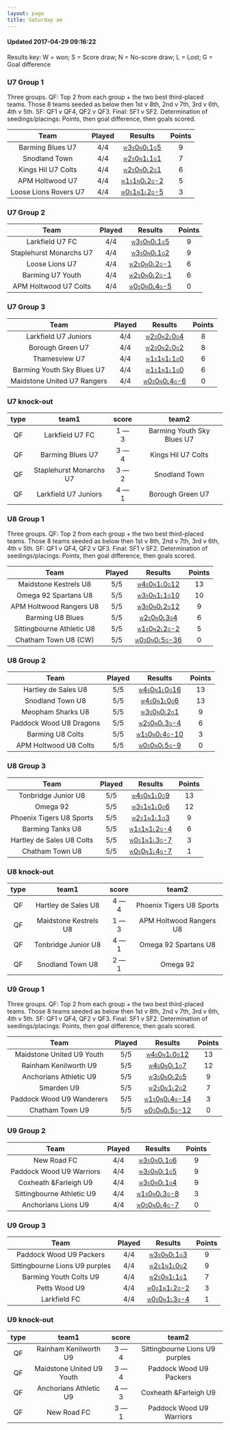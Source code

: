 ```yaml
---
layout: page
title: Saturday am
---
```


#### Updated 2017-04-29 09:16:22 

Results key: W = won; S = Score draw; N = No-score draw; L = Lost; G = Goal difference


### U7 Group 1
 Three groups. QF: Top 2 from each group + the two best third-placed teams. Those 8 teams seeded as below then 1st v 8th, 2nd v 7th, 3rd v 6th, 4th v 5th. SF: QF1 v QF4, QF2 v QF3. Final: SF1 v SF2. Determination of seedings/placings: Points, then goal difference, then goals scored.

|         Team          |  Played  |                                                                                   Results                                                                                   |  Points  |
|:---------------------:|:--------:|:---------------------------------------------------------------------------------------------------------------------------------------------------------------------------:|:--------:|
|   Barming Blues U7    |   4/4    |    <a href="teamres/Barming-Blues-U7.html"><font size="1">W</font>3<font size="1">S</font>0<font size="1">N</font>0<font size="1">L</font>1<font size="1">G</font>5</a>     |    9     |
|     Snodland Town     |   4/4    |      <a href="teamres/Snodland-Town.html"><font size="1">W</font>2<font size="1">S</font>0<font size="1">N</font>1<font size="1">L</font>1<font size="1">G</font>1</a>      |    7     |
|  Kings Hil U7 Colts   |   4/4    |   <a href="teamres/Kings-Hil-U7-Colts.html"><font size="1">W</font>2<font size="1">S</font>0<font size="1">N</font>0<font size="1">L</font>2<font size="1">G</font>1</a>    |    6     |
|    APM Holtwood U7    |   4/4    |    <a href="teamres/APM-Holtwood-U7.html"><font size="1">W</font>1<font size="1">S</font>1<font size="1">N</font>0<font size="1">L</font>2<font size="1">G</font>-2</a>     |    5     |
| Loose Lions Rovers U7 |   4/4    | <a href="teamres/Loose-Lions-Rovers-U7-.html"><font size="1">W</font>0<font size="1">S</font>1<font size="1">N</font>1<font size="1">L</font>2<font size="1">G</font>-5</a> |    3     |



### U7 Group 2

|          Team           |  Played  |                                                                                   Results                                                                                   |  Points  |
|:-----------------------:|:--------:|:---------------------------------------------------------------------------------------------------------------------------------------------------------------------------:|:--------:|
|     Larkfield U7 FC     |   4/4    |     <a href="teamres/Larkfield-U7-FC.html"><font size="1">W</font>3<font size="1">S</font>0<font size="1">N</font>0<font size="1">L</font>1<font size="1">G</font>5</a>     |    9     |
| Staplehurst Monarchs U7 |   4/4    | <a href="teamres/Staplehurst-Monarchs-U7.html"><font size="1">W</font>3<font size="1">S</font>0<font size="1">N</font>0<font size="1">L</font>1<font size="1">G</font>2</a> |    9     |
|     Loose Lions U7      |   4/4    |     <a href="teamres/Loose-Lions-U7.html"><font size="1">W</font>2<font size="1">S</font>0<font size="1">N</font>0<font size="1">L</font>2<font size="1">G</font>-1</a>     |    6     |
|    Barming U7 Youth     |   4/4    |    <a href="teamres/Barming-U7-Youth.html"><font size="1">W</font>2<font size="1">S</font>0<font size="1">N</font>0<font size="1">L</font>2<font size="1">G</font>-1</a>    |    6     |
|  APM Holtwood U7 Colts  |   4/4    | <a href="teamres/APM-Holtwood-U7-Colts.html"><font size="1">W</font>0<font size="1">S</font>0<font size="1">N</font>0<font size="1">L</font>4<font size="1">G</font>-5</a>  |    0     |



### U7 Group 3

|            Team             |  Played  |                                                                                     Results                                                                                      |  Points  |
|:---------------------------:|:--------:|:--------------------------------------------------------------------------------------------------------------------------------------------------------------------------------:|:--------:|
|    Larkfield U7 Juniors     |   4/4    |     <a href="teamres/Larkfield-U7-Juniors.html"><font size="1">W</font>2<font size="1">S</font>0<font size="1">N</font>2<font size="1">L</font>0<font size="1">G</font>4</a>     |    8     |
|      Borough Green U7       |   4/4    |       <a href="teamres/Borough-Green-U7.html"><font size="1">W</font>2<font size="1">S</font>0<font size="1">N</font>2<font size="1">L</font>0<font size="1">G</font>2</a>       |    8     |
|        Thamesview U7        |   4/4    |        <a href="teamres/Thamesview-U7.html"><font size="1">W</font>1<font size="1">S</font>1<font size="1">N</font>1<font size="1">L</font>1<font size="1">G</font>0</a>         |    6     |
| Barming Youth Sky Blues U7  |   4/4    |  <a href="teamres/Barming-Youth-Sky-Blues-U7.html"><font size="1">W</font>1<font size="1">S</font>1<font size="1">N</font>1<font size="1">L</font>1<font size="1">G</font>0</a>  |    6     |
| Maidstone United U7 Rangers |   4/4    | <a href="teamres/Maidstone-United-U7-Rangers.html"><font size="1">W</font>0<font size="1">S</font>0<font size="1">N</font>0<font size="1">L</font>4<font size="1">G</font>-6</a> |    0     |



### U7 knock-out
 

|  type  |          team1          |    score    |           team2            |
|:------:|:-----------------------:|:-----------:|:--------------------------:|
|   QF   |     Larkfield U7 FC     | 1 &mdash; 3 | Barming Youth Sky Blues U7 |
|   QF   |    Barming Blues U7     | 3 &mdash; 4 |     Kings Hil U7 Colts     |
|   QF   | Staplehurst Monarchs U7 | 3 &mdash; 2 |       Snodland Town        |
|   QF   |  Larkfield U7 Juniors   | 4 &mdash; 1 |      Borough Green U7      |


### U8 Group 1
 Three groups. QF: Top 2 from each group + the two best third-placed teams. Those 8 teams seeded as below then 1st v 8th, 2nd v 7th, 3rd v 6th, 4th v 5th. SF: QF1 v QF4, QF2 v QF3. Final: SF1 v SF2. Determination of seedings/placings: Points, then goal difference, then goals scored.

|           Team            |  Played  |                                                                                    Results                                                                                     |  Points  |
|:-------------------------:|:--------:|:------------------------------------------------------------------------------------------------------------------------------------------------------------------------------:|:--------:|
|   Maidstone Kestrels U8   |   5/5    |   <a href="teamres/Maidstone-Kestrels-U8.html"><font size="1">W</font>4<font size="1">S</font>0<font size="1">N</font>1<font size="1">L</font>0<font size="1">G</font>12</a>   |    13    |
|   Omega 92 Spartans U8    |   5/5    |   <a href="teamres/Omega-92-Spartans-U8.html"><font size="1">W</font>3<font size="1">S</font>0<font size="1">N</font>1<font size="1">L</font>1<font size="1">G</font>10</a>    |    10    |
|  APM Holtwood Rangers U8  |   5/5    |  <a href="teamres/APM-Holtwood-Rangers-U8.html"><font size="1">W</font>3<font size="1">S</font>0<font size="1">N</font>0<font size="1">L</font>2<font size="1">G</font>12</a>  |    9     |
|     Barming U8 Blues      |   5/5    |      <a href="teamres/Barming-U8-Blues.html"><font size="1">W</font>2<font size="1">S</font>0<font size="1">N</font>0<font size="1">L</font>3<font size="1">G</font>4</a>      |    6     |
| Sittingbourne Athletic U8 |   5/5    | <a href="teamres/Sittingbourne-Athletic-U8.html"><font size="1">W</font>1<font size="1">S</font>0<font size="1">N</font>2<font size="1">L</font>2<font size="1">G</font>-2</a> |    5     |
|   Chatham Town U8 (CW)    |   5/5    |   <a href="teamres/Chatham-Town-U8-(CW).html"><font size="1">W</font>0<font size="1">S</font>0<font size="1">N</font>0<font size="1">L</font>5<font size="1">G</font>-36</a>   |    0     |



### U8 Group 2

|          Team           |  Played  |                                                                                   Results                                                                                    |  Points  |
|:-----------------------:|:--------:|:----------------------------------------------------------------------------------------------------------------------------------------------------------------------------:|:--------:|
|   Hartley de Sales U8   |   5/5    |   <a href="teamres/Hartley-de-Sales-U8.html"><font size="1">W</font>4<font size="1">S</font>0<font size="1">N</font>1<font size="1">L</font>0<font size="1">G</font>16</a>   |    13    |
|    Snodland Town U8     |   5/5    |     <a href="teamres/Snodland-Town-U8.html"><font size="1">W</font>4<font size="1">S</font>0<font size="1">N</font>1<font size="1">L</font>0<font size="1">G</font>6</a>     |    13    |
|    Meopham Sharks U8    |   5/5    |    <a href="teamres/Meopham-Sharks-U8.html"><font size="1">W</font>3<font size="1">S</font>0<font size="1">N</font>0<font size="1">L</font>2<font size="1">G</font>1</a>     |    9     |
| Paddock Wood U8 Dragons |   5/5    | <a href="teamres/Paddock-Wood-U8-Dragons.html"><font size="1">W</font>2<font size="1">S</font>0<font size="1">N</font>0<font size="1">L</font>3<font size="1">G</font>-4</a> |    6     |
|    Barming U8 Colts     |   5/5    |    <a href="teamres/Barming-U8-Colts.html"><font size="1">W</font>1<font size="1">S</font>0<font size="1">N</font>0<font size="1">L</font>4<font size="1">G</font>-10</a>    |    3     |
|  APM Holtwood U8 Colts  |   5/5    |  <a href="teamres/APM-Holtwood-U8-Colts.html"><font size="1">W</font>0<font size="1">S</font>0<font size="1">N</font>0<font size="1">L</font>5<font size="1">G</font>-9</a>  |    0     |



### U8 Group 3

|           Team            |  Played  |                                                                                    Results                                                                                     |  Points  |
|:-------------------------:|:--------:|:------------------------------------------------------------------------------------------------------------------------------------------------------------------------------:|:--------:|
|    Tonbridge Junior U8    |   5/5    |    <a href="teamres/Tonbridge-Junior-U8.html"><font size="1">W</font>4<font size="1">S</font>0<font size="1">N</font>1<font size="1">L</font>0<font size="1">G</font>9</a>     |    13    |
|         Omega 92          |   5/5    |          <a href="teamres/Omega-92.html"><font size="1">W</font>3<font size="1">S</font>1<font size="1">N</font>1<font size="1">L</font>0<font size="1">G</font>6</a>          |    12    |
| Phoenix Tigers U8 Sports  |   5/5    |  <a href="teamres/Phoenix-Tigers-U8-Sports.html"><font size="1">W</font>2<font size="1">S</font>1<font size="1">N</font>1<font size="1">L</font>1<font size="1">G</font>3</a>  |    9     |
|     Barming Tanks U8      |   5/5    |     <a href="teamres/Barming-Tanks-U8.html"><font size="1">W</font>1<font size="1">S</font>1<font size="1">N</font>1<font size="1">L</font>2<font size="1">G</font>-4</a>      |    6     |
| Hartley de Sales U8 Colts |   5/5    | <a href="teamres/Hartley-de-Sales-U8-Colts.html"><font size="1">W</font>0<font size="1">S</font>1<font size="1">N</font>1<font size="1">L</font>3<font size="1">G</font>-7</a> |    3     |
|      Chatham Town U8      |   5/5    |      <a href="teamres/Chatham-Town-U8.html"><font size="1">W</font>0<font size="1">S</font>0<font size="1">N</font>1<font size="1">L</font>4<font size="1">G</font>-7</a>      |    1     |



### U8 knock-out
 

|  type  |         team1         |    score    |          team2           |
|:------:|:---------------------:|:-----------:|:------------------------:|
|   QF   |  Hartley de Sales U8  | 4 &mdash; 4 | Phoenix Tigers U8 Sports |
|   QF   | Maidstone Kestrels U8 | 1 &mdash; 3 | APM Holtwood Rangers U8  |
|   QF   |  Tonbridge Junior U8  | 4 &mdash; 1 |   Omega 92 Spartans U8   |
|   QF   |   Snodland Town U8    | 2 &mdash; 1 |         Omega 92         |


### U9 Group 1
 Three groups. QF: Top 2 from each group + the two best third-placed teams. Those 8 teams seeded as below then 1st v 8th, 2nd v 7th, 3rd v 6th, 4th v 5th. SF: QF1 v QF4, QF2 v QF3. Final: SF1 v SF2. Determination of seedings/placings: Points, then goal difference, then goals scored.

|           Team            |  Played  |                                                                                     Results                                                                                     |  Points  |
|:-------------------------:|:--------:|:-------------------------------------------------------------------------------------------------------------------------------------------------------------------------------:|:--------:|
| Maidstone United U9 Youth |   5/5    | <a href="teamres/Maidstone-United-U9-Youth.html"><font size="1">W</font>4<font size="1">S</font>0<font size="1">N</font>1<font size="1">L</font>0<font size="1">G</font>12</a>  |    13    |
|   Rainham Kenilworth U9   |   5/5    |    <a href="teamres/Rainham-Kenilworth-U9.html"><font size="1">W</font>4<font size="1">S</font>0<font size="1">N</font>0<font size="1">L</font>1<font size="1">G</font>7</a>    |    12    |
|  Anchorians Athletic U9   |   5/5    |   <a href="teamres/Anchorians-Athletic-U9.html"><font size="1">W</font>3<font size="1">S</font>0<font size="1">N</font>0<font size="1">L</font>2<font size="1">G</font>5</a>    |    9     |
|        Smarden U9         |   5/5    |         <a href="teamres/Smarden-U9.html"><font size="1">W</font>2<font size="1">S</font>0<font size="1">N</font>1<font size="1">L</font>2<font size="1">G</font>2</a>          |    7     |
| Paddock Wood U9 Wanderers |   5/5    | <a href="teamres/Paddock-Wood-U9-Wanderers.html"><font size="1">W</font>1<font size="1">S</font>0<font size="1">N</font>0<font size="1">L</font>4<font size="1">G</font>-14</a> |    3     |
|      Chatham Town U9      |   5/5    |      <a href="teamres/Chatham-Town-U9.html"><font size="1">W</font>0<font size="1">S</font>0<font size="1">N</font>0<font size="1">L</font>5<font size="1">G</font>-12</a>      |    0     |



### U9 Group 2

|           Team            |  Played  |                                                                                    Results                                                                                     |  Points  |
|:-------------------------:|:--------:|:------------------------------------------------------------------------------------------------------------------------------------------------------------------------------:|:--------:|
|        New Road FC        |   4/4    |        <a href="teamres/New-Road-FC.html"><font size="1">W</font>3<font size="1">S</font>0<font size="1">N</font>0<font size="1">L</font>1<font size="1">G</font>6</a>         |    9     |
| Paddock Wood U9 Warriors  |   4/4    |  <a href="teamres/Paddock-Wood-U9-Warriors.html"><font size="1">W</font>3<font size="1">S</font>0<font size="1">N</font>0<font size="1">L</font>1<font size="1">G</font>5</a>  |    9     |
|   Coxheath &Farleigh U9   |   4/4    |   <a href="teamres/Coxheath-&Farleigh-U9.html"><font size="1">W</font>3<font size="1">S</font>0<font size="1">N</font>0<font size="1">L</font>1<font size="1">G</font>4</a>    |    9     |
| Sittingbourne Athletic U9 |   4/4    | <a href="teamres/Sittingbourne-Athletic-U9.html"><font size="1">W</font>1<font size="1">S</font>0<font size="1">N</font>0<font size="1">L</font>3<font size="1">G</font>-8</a> |    3     |
|    Anchorians Lions U9    |   4/4    |    <a href="teamres/Anchorians-Lions-U9.html"><font size="1">W</font>0<font size="1">S</font>0<font size="1">N</font>0<font size="1">L</font>4<font size="1">G</font>-7</a>    |    0     |



### U9 Group 3

|              Team              |  Played  |                                                                                      Results                                                                                       |  Points  |
|:------------------------------:|:--------:|:----------------------------------------------------------------------------------------------------------------------------------------------------------------------------------:|:--------:|
|    Paddock Wood U9 Packers     |   4/4    |    <a href="teamres/Paddock-Wood-U9-Packers.html"><font size="1">W</font>3<font size="1">S</font>0<font size="1">N</font>0<font size="1">L</font>1<font size="1">G</font>3</a>     |    9     |
| Sittingbourne Lions U9 purples |   4/4    | <a href="teamres/Sittingbourne-Lions-U9-purples.html"><font size="1">W</font>2<font size="1">S</font>1<font size="1">N</font>1<font size="1">L</font>0<font size="1">G</font>2</a> |    9     |
|     Barming Youth Colts U9     |   4/4    |     <a href="teamres/Barming-Youth-Colts-U9.html"><font size="1">W</font>2<font size="1">S</font>0<font size="1">N</font>1<font size="1">L</font>1<font size="1">G</font>1</a>     |    7     |
|         Petts Wood U9          |   4/4    |         <a href="teamres/Petts-Wood-U9.html"><font size="1">W</font>0<font size="1">S</font>1<font size="1">N</font>1<font size="1">L</font>2<font size="1">G</font>-2</a>         |    3     |
|          Larkfield FC          |   4/4    |         <a href="teamres/Larkfield-FC-.html"><font size="1">W</font>0<font size="1">S</font>0<font size="1">N</font>1<font size="1">L</font>3<font size="1">G</font>-4</a>         |    1     |



### U9 knock-out
 

|  type  |           team1           |    score    |             team2              |
|:------:|:-------------------------:|:-----------:|:------------------------------:|
|   QF   |   Rainham Kenilworth U9   | 3 &mdash; 4 | Sittingbourne Lions U9 purples |
|   QF   | Maidstone United U9 Youth | 3 &mdash; 4 |    Paddock Wood U9 Packers     |
|   QF   |  Anchorians Athletic U9   | 4 &mdash; 3 |     Coxheath &Farleigh U9      |
|   QF   |        New Road FC        | 3 &mdash; 1 |    Paddock Wood U9 Warriors    |



<br /><br /><br />